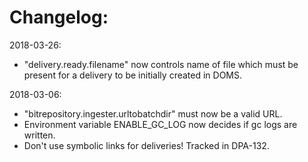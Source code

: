 Changelog:
===

2018-03-26:

* "delivery.ready.filename" now controls name of file which must be
  present for a delivery to be initially created in DOMS.


2018-03-06:

* "bitrepository.ingester.urltobatchdir" must now be a valid URL.
* Environment variable ENABLE_GC_LOG now decides if gc logs are written.
* Don't use symbolic links for deliveries!  Tracked in DPA-132.
